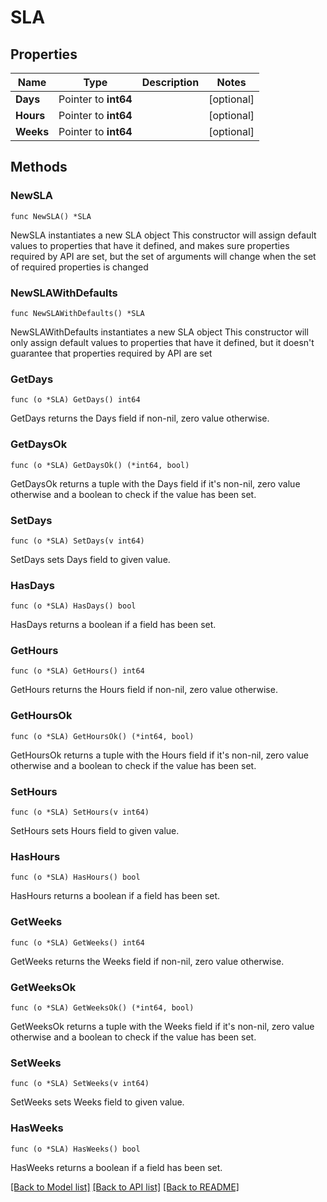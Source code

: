 # SLA

## Properties

Name | Type | Description | Notes
------------ | ------------- | ------------- | -------------
**Days** | Pointer to **int64** |  | [optional] 
**Hours** | Pointer to **int64** |  | [optional] 
**Weeks** | Pointer to **int64** |  | [optional] 

## Methods

### NewSLA

`func NewSLA() *SLA`

NewSLA instantiates a new SLA object
This constructor will assign default values to properties that have it defined,
and makes sure properties required by API are set, but the set of arguments
will change when the set of required properties is changed

### NewSLAWithDefaults

`func NewSLAWithDefaults() *SLA`

NewSLAWithDefaults instantiates a new SLA object
This constructor will only assign default values to properties that have it defined,
but it doesn't guarantee that properties required by API are set

### GetDays

`func (o *SLA) GetDays() int64`

GetDays returns the Days field if non-nil, zero value otherwise.

### GetDaysOk

`func (o *SLA) GetDaysOk() (*int64, bool)`

GetDaysOk returns a tuple with the Days field if it's non-nil, zero value otherwise
and a boolean to check if the value has been set.

### SetDays

`func (o *SLA) SetDays(v int64)`

SetDays sets Days field to given value.

### HasDays

`func (o *SLA) HasDays() bool`

HasDays returns a boolean if a field has been set.

### GetHours

`func (o *SLA) GetHours() int64`

GetHours returns the Hours field if non-nil, zero value otherwise.

### GetHoursOk

`func (o *SLA) GetHoursOk() (*int64, bool)`

GetHoursOk returns a tuple with the Hours field if it's non-nil, zero value otherwise
and a boolean to check if the value has been set.

### SetHours

`func (o *SLA) SetHours(v int64)`

SetHours sets Hours field to given value.

### HasHours

`func (o *SLA) HasHours() bool`

HasHours returns a boolean if a field has been set.

### GetWeeks

`func (o *SLA) GetWeeks() int64`

GetWeeks returns the Weeks field if non-nil, zero value otherwise.

### GetWeeksOk

`func (o *SLA) GetWeeksOk() (*int64, bool)`

GetWeeksOk returns a tuple with the Weeks field if it's non-nil, zero value otherwise
and a boolean to check if the value has been set.

### SetWeeks

`func (o *SLA) SetWeeks(v int64)`

SetWeeks sets Weeks field to given value.

### HasWeeks

`func (o *SLA) HasWeeks() bool`

HasWeeks returns a boolean if a field has been set.


[[Back to Model list]](../README.md#documentation-for-models) [[Back to API list]](../README.md#documentation-for-api-endpoints) [[Back to README]](../README.md)


